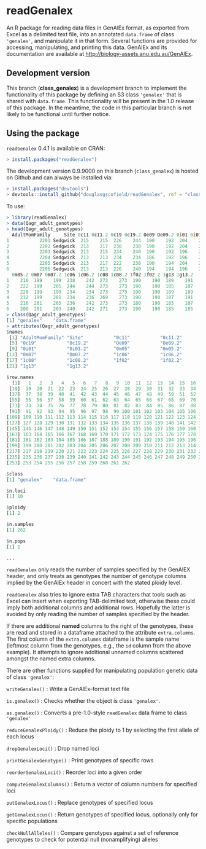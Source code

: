readGenalex
===========

An R package for reading data files in GenAlEx format, as exported from Excel
as a delimited text file, into an annotated `data.frame` of class `'genalex'`,
and manipulate it in that form.  Several functions are provided for accessing,
manipulating, and printing this data.  GenAlEx and its documentation are
available at <http://biology-assets.anu.edu.au/GenAlEx>.

## Development version

This branch (**class_genalex**) is a development branch to implement the
functionality of this package by defining an S3 class `'genalex'` that is
shared with `data.frame`.  This functionality will be present in the 1.0
release of this package.  In the meantime, the code in this particular branch
is not likely to be functional until further notice.

## Using the package

`readGenalex` 0.4.1 is available on CRAN:

```R
> install.packages("readGenalex")
```

The development version 0.9.9000 on this branch (`class_genalex`) is hosted on
Github and can always be installed via:

```R
> install.packages("devtools")
> devtools::install_github("douglasgscofield/readGenalex", ref = "class_genalex")
```

To use:

```R
> library(readGenalex)
> data(Qagr_adult_genotypes)
> head(Qagr_adult_genotypes)
  AdultMomFamily     Site 0c11 0c11.2 0c19 0c19.2 Oe09 Oe09.2 0i01 0i01.2 0m05
1           2201 Sedgwick  215    215  226    244  190    192  204    206  210
2           2202 Sedgwick  213    217  238    238  190    192  204    204  210
3           2203 Sedgwick  213    215  234    240  190    192  196    206  216
4           2204 Sedgwick  213    213  234    234  186    192  196    204  210
5           2205 Sedgwick  213    217  222    238  190    194  204    204  210
6           2206 Sedgwick  213    213  226    240  194    194  196    204  202
  0m05.2 0m07 0m07.2 1c06 1c06.2 1c08 1c08.2 1f02 1f02.2 1g13 1g13.2
1    210  199    199  238    242  273    273  190    190  189    191
2    222  199    205  244    244  273    273  190    190  185    187
3    220  199    199  234    234  273    273  190    190  189    189
4    212  199    201  234    236  269    273  190    190  187    191
5    216  201    205  236    242  273    273  180    190  185    187
6    206  201    203  240    242  271    273  190    190  185    185
> class(Qagr_adult_genotypes)
[1] "genalex"    "data.frame"
> attributes(Qagr_adult_genotypes)
$names
 [1] "AdultMomFamily" "Site"           "0c11"           "0c11.2"
 [5] "0c19"           "0c19.2"         "Oe09"           "Oe09.2"
 [9] "0i01"           "0i01.2"         "0m05"           "0m05.2"
[13] "0m07"           "0m07.2"         "1c06"           "1c06.2"
[17] "1c08"           "1c08.2"         "1f02"           "1f02.2"
[21] "1g13"           "1g13.2"

$row.names
  [1]   1   2   3   4   5   6   7   8   9  10  11  12  13  14  15  16  17  18
 [19]  19  20  21  22  23  24  25  26  27  28  29  30  31  32  33  34  35  36
 [37]  37  38  39  40  41  42  43  44  45  46  47  48  49  50  51  52  53  54
 [55]  55  56  57  58  59  60  61  62  63  64  65  66  67  68  69  70  71  72
 [73]  73  74  75  76  77  78  79  80  81  82  83  84  85  86  87  88  89  90
 [91]  91  92  93  94  95  96  97  98  99 100 101 102 103 104 105 106 107 108
[109] 109 110 111 112 113 114 115 116 117 118 119 120 121 122 123 124 125 126
[127] 127 128 129 130 131 132 133 134 135 136 137 138 139 140 141 142 143 144
[145] 145 146 147 148 149 150 151 152 153 154 155 156 157 158 159 160 161 162
[163] 163 164 165 166 167 168 169 170 171 172 173 174 175 176 177 178 179 180
[181] 181 182 183 184 185 186 187 188 189 190 191 192 193 194 195 196 197 198
[199] 199 200 201 202 203 204 205 206 207 208 209 210 211 212 213 214 215 216
[217] 217 218 219 220 221 222 223 224 225 226 227 228 229 230 231 232 233 234
[235] 235 236 237 238 239 240 241 242 243 244 245 246 247 248 249 250 251 252
[253] 253 254 255 256 257 258 259 260 261 262

$class
[1] "genalex"    "data.frame"

$n.loci
[1] 10

$ploidy
[1] 2

$n.samples
[1] 262

$n.pops
[1] 1

...
```

`readGenalex` only reads the number of samples specified by the GenAlEX
header, and only treats as genotypes the number of genotype columns implied
by the GenAlEx header in concert with the stated ploidy level.

`readGenalex` also tries to ignore extra TAB characters that tools such as
Excel can insert when exporting TAB-delimited text, otherwise these could
imply both additional columns and additional rows.  Hopefully the latter is
avoided by only reading the number of samples specified by the header.

If there are additional **named** columns to the right of the genotypes, these
are read and stored in a dataframe attached to the attribute `extra.columns`.
The first column of the `extra.columns` dataframe is the sample name (leftmost
column from the genotypes, e.g., the `id` column from the above example).  It
attempts to ignore additional unnamed columns scattered amongst the named extra
columns.

There are other functions supplied for manipulating population genetic data
of class `'genalex'`:

`writeGenalex()`
: Write a GenAlEx-format text file

`is.genalex()`
: Checks whether the object is class `'genalex'`.

`as.genalex()`
: Converts a pre-1.0-style `readGenalex` data frame to class `'genalex'`

`reduceGenalexPloidy()`
: Reduce the ploidy to 1 by selecting the first allele of each locus

`dropGenalexLoci()`
: Drop named loci

`printGenalexGenotype()`
: Print genotypes of specific rows

`reorderGenalexLoci()`
: Reorder loci into a given order

`computeGenalexColumns()`
: Return a vector of column numbers for specified loci

`putGenalexLocus()`
: Replace genotypes of specified locus

`getGenalexLocus()`
: Return genotypes of specified locus, optionally only for specific populations

`checkNullAlleles()`
: Compare genotypes against a set of reference genotypes to check for potential null (nonamplifying) alleles

